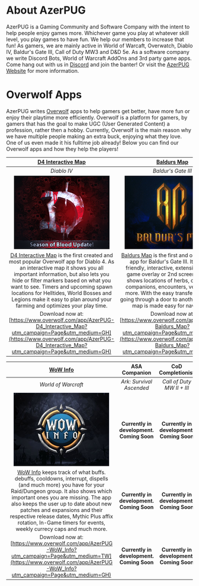 # About AzerPUG
AzerPUG is a Gaming Community and Software Company with the intent to help people enjoy games more. Whichever game you play at whatever skill level, you play games to have fun. We help our members to increase that fun! As gamers, we are mainly active in World of Warcaft, Overwatch, Diablo IV, Baldur's Gate III, Call of Duty MW3 and D&D 5e. As a software company we write Discord Bots, World of Warcraft AddOns and 3rd party game apps. Come hang out with us in [Discord](https://www.azerpug.com/discord) and join the banter! Or visit the [AzerPUG Website](https://www.azerpug.com/) for more information.

# Overwolf Apps
AzerPUG writes [Overwolf](https://www.overwolf.com/) apps to help gamers get better, have more fun or enjoy their playtime more efficiently. Overwolf is a platform for gamers, by gamers that has the goal to make UGC (User Generated Content) a profession, rather then a hobby. Currently, Overwolf is the main reason why we have multiple people making an extra buck, enjoying what they love. One of us even made it his fulltime job already! Below you can find our Overwolf apps and how they help the players!

| [D4 Interactive Map](https://www.overwolf.com/app/AzerPUG-D4_Interactive_Map?utm_campaign=Page&utm_medium=TW) |  [Baldurs Map](https://www.overwolf.com/app/AzerPUG-Baldurs_Map?utm_campaign=Page&utm_medium=GH) | [Starfield Companion](https://www.overwolf.com/app/AzerPUG-Starfield_Companion?utm_campaign=Page&utm_medium=GH) |
| :----: | :----: | :----: |
| *Diablo IV* | *Baldur's Gate III* | *Starfield* | 
| [![](https://github.com/AzerPUG/AZP-Files/blob/main/OWStorePanels/D4IM.png?raw=true "")](https://www.overwolf.com/app/AzerPUG-D4_Interactive_Map?utm_campaign=Page&utm_medium=GH "") | [![](https://github.com/AzerPUG/AZP-Files/blob/main/OWStorePanels/BGM.png?raw=true "")]([https://www.overwolf.com/app/AzerPUG-D4_Interactive_Map?utm_campaign=Page&utm_medium=GH](https://www.overwolf.com/app/AzerPUG-Baldurs_Map?utm_campaign=Page&utm_medium=GH) "") | [![](https://github.com/AzerPUG/AZP-Files/blob/main/OWStorePanels/SFC.png?raw=true "")]([https://www.overwolf.com/app/AzerPUG-Starfield_Companion?utm_campaign=Page&utm_medium=GH](https://www.overwolf.com/app/AzerPUG-Starfield_Companion_Map?utm_campaign=Page&utm_medium=GH) "") |
| [D4 Interactive Map](https://www.overwolf.com/app/AzerPUG-D4_Interactive_Map?utm_campaign=Page&utm_medium=GH) is the first created and most popular Overwolf app for Diablo 4. As an interactive map it shows you all important information, but also lets you hide or filter markers based on what you want to see. Timers and upcoming spawn locations for Helltides, World Bosses and Legions make it easy to plan around your farming and optimizes your play time. | [Baldurs Map](https://www.overwolf.com/app/AzerPUG-Baldurs_Map?utm_campaign=Page&utm_medium=GH) is the first and only Overwolf app for Baldur's Gate III. It is a user friendly, interactive, extensive map for game overlay or 2nd screen. The app shows locations of herbs, containers, companions, encounters, vendors and more. With the easy transfer locations, going through a door to another part of the map is made easy for navigation. | [Starfield Companion](https://www.overwolf.com/app/AzerPUG-Starfield_Companion?utm_campaign=Page&utm_medium=GH) provides crucial information about Star Systems, Planets and Moons. It shows resources to make it easy to decide where to build an outpost next. The app also provides more information about Ship Parts then the game initially does, to help the player determine what the best parts are for them and their current ship. |
| Download now at: [https://www.overwolf.com/app/AzerPUG-D4_Interactive_Map?utm_campaign=Page&utm_medium=GH](https://www.overwolf.com/app/AzerPUG-D4_Interactive_Map?utm_campaign=Page&utm_medium=GH) | Download now at: [https://www.overwolf.com/app/AzerPUG-Baldurs_Map?utm_campaign=Page&utm_medium=GH](https://www.overwolf.com/app/AzerPUG-Baldurs_Map?utm_campaign=Page&utm_medium=GH) | Download now at: [https://www.overwolf.com/app/AzerPUG-Starfield_Companion?utm_campaign=Page&utm_medium=GH](https://www.overwolf.com/app/AzerPUG-Starfield_Companion?utm_campaign=Page&utm_medium=GH) |

|  [WoW Info](https://www.overwolf.com/app/AzerPUG-WoW_Info?utm_campaign=Page&utm_medium=GH) | ASA Companion | CoD Completionist |
| :----: | :----: | :----: |
| *World of Warcraft* | *Ark: Survival Ascended* | *Call of Duty MW II + III* |
| [![](https://github.com/AzerPUG/AZP-Files/blob/main/OWStorePanels/WoWI.png?raw=true "")]([https://www.overwolf.com/app/AzerPUG-WoW_Info?utm_campaign=Page&utm_medium=GH](https://www.overwolf.com/app/AzerPUG-Baldurs_Map?utm_campaign=Page&utm_medium=GH) "") | **Currently in development. Coming Soon** | **Currently in development. Coming Soon** |
| [WoW Info](https://www.overwolf.com/app/AzerPUG-WoW_Info?utm_campaign=Page&utm_medium=GH) keeps track of what buffs. debuffs, cooldowns, interrupt, dispells (and much more) you have for your Raid/Dungeon group. It also shows which important ones you are missing. The app also keeps the user up to date about new patches and expansions and their respective release dates, Mythic Plus affix rotation, In-Game timers for events, weekly currecy caps and much more. | **Currently in development. Coming Soon** | **Currently in development. Coming Soon** |
| Download now at: [https://www.overwolf.com/app/AzerPUG-WoW_Info?utm_campaign=Page&utm_medium=TW](https://www.overwolf.com/app/AzerPUG-WoW_Info?utm_campaign=Page&utm_medium=GH) | **Currently in development. Coming Soon** | **Currently in development. Coming Soon** |
